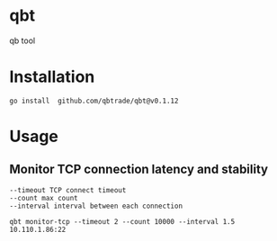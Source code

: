 # qbt
qb tool


# Installation

```
go install  github.com/qbtrade/qbt@v0.1.12
```

# Usage

## Monitor TCP connection latency and stability

```
--timeout TCP connect timeout
--count max count 
--interval interval between each connection
```

```
qbt monitor-tcp --timeout 2 --count 10000 --interval 1.5 10.110.1.86:22
```
